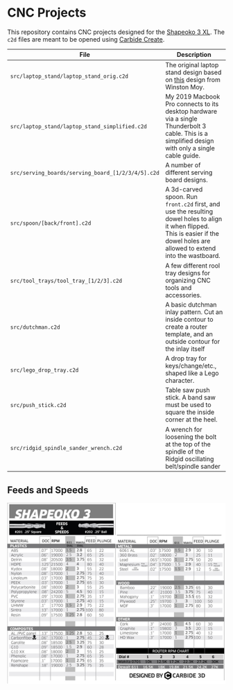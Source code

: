 # CNC Projects

This repository contains CNC projects designed for the [Shapeoko 3 XL](https://shop.carbide3d.com/products/shapeoko3?variant=14064088580157). The `c2d` files are meant to be opened using [Carbide Create](https://carbide3d.com/carbidecreate/).

| File                                               | Description                                                                                                                                                                       |
| -------------------------------------------------- | --------------------------------------------------------------------------------------------------------------------------------------------------------------------------------- |
| `src/laptop_stand/laptop_stand_orig.c2d`           | The original laptop stand design based on [this](http://www.winstonmoy.com/2016/06/diy-laptop-stand-for-5-in-materials/) design from Winston Moy.                                 |
| `src/laptop_stand/laptop_stand_simplified.c2d`     | My 2019 Macbook Pro connects to its desktop hardware via a single Thunderbolt 3 cable. This is a simplified design with only a single cable guide.                                |
| `src/serving_boards/serving_board_[1/2/3/4/5].c2d` | A number of different serving board designs.                                                                                                                                      |
| `src/spoon/[back/front].c2d`                       | A 3d-carved spoon. Run `front.c2d` first, and use the resulting dowel holes to align it when flipped. This is easier if the dowel holes are allowed to extend into the wastboard. |
| `src/tool_trays/tool_tray_[1/2/3].c2d`             | A few different rool tray designs for organizing CNC tools and accessories.                                                                                                       |
| `src/dutchman.c2d`                                 | A basic dutchman inlay pattern. Cut an inside contour to create a router template, and an outside contour for the inlay itself                                                    |
| `src/lego_drop_tray.c2d`                           | A drop tray for keys/change/etc., shaped like a Lego character.                                                                                                                   |
| `src/push_stick.c2d`                               | Table saw push stick. A band saw must be used to square the inside corner at the heel.                                                                                            |
| `src/ridgid_spindle_sander_wrench.c2d`             | A wrench for loosening the bolt at the top of the spindle of the Ridgid oscillating belt/spindle sander                                                                           |

## Feeds and Speeds

![Feeds and speeds chart](assets/S3_feeds_250.jpg)
